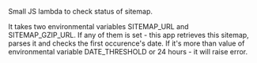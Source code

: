 Small JS lambda to check status of sitemap.

It takes two environmental variables SITEMAP_URL and SITEMAP_GZIP_URL.
If any of them is set - this app retrieves this sitemap, parses it and checks the first occurence's date. 
If it's more than value of environmental variable DATE_THRESHOLD or 24 hours - it will raise error.